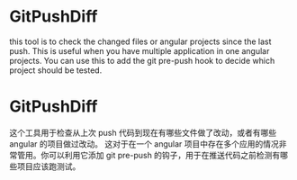 # GitPushDiff

this tool is to check the changed files or angular projects since the last push.
This is useful when you have multiple application in one angular projects. You can use this to add the git pre-push hook to decide which project should be tested.

# GitPushDiff

这个工具用于检查从上次 push 代码到现在有哪些文件做了改动，或者有哪些 angular 的项目做过改动。
这对于在一个 angular 项目中存在多个应用的情况非常管用。你可以利用它添加 git pre-push 的钩子，用于在推送代码之前检测有哪些项目应该跑测试。